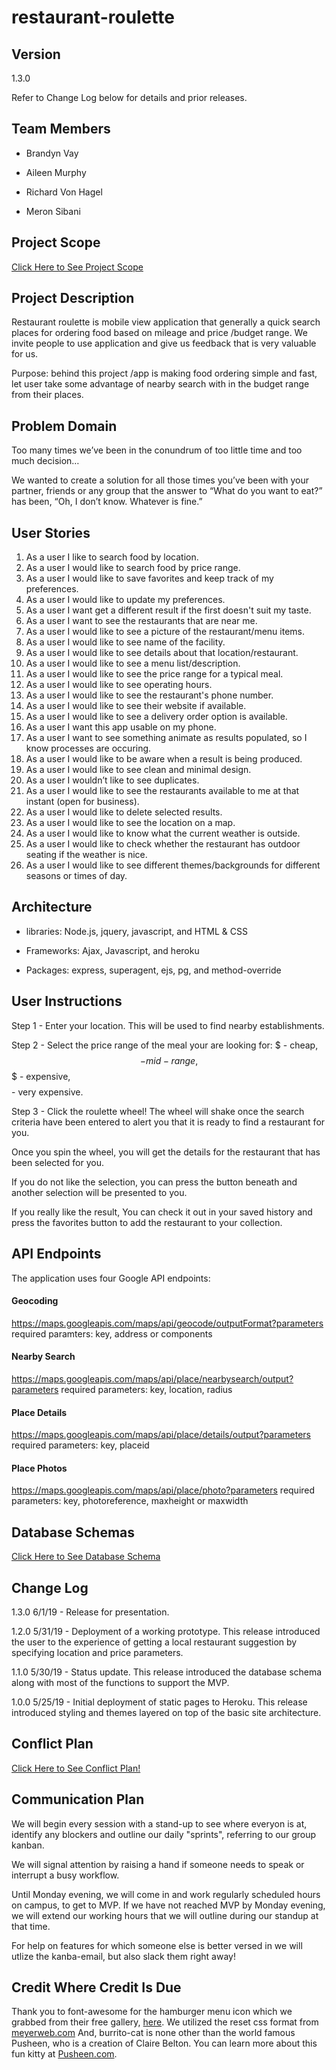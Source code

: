 # restaurant-roulette

## Version

1.3.0

Refer to Change Log below for details and prior releases.

## Team Members

* Brandyn Vay

* Aileen Murphy

* Richard Von Hagel

* Meron Sibani


## Project Scope

[Click Here to See Project Scope](https://github.com/KlNGU/restaurant-roulette/blob/development/project-scope.md)


## Project Description

Restaurant roulette is mobile view application that generally a quick search places for ordering food based on mileage and price /budget range.
We invite people to use application and give us feedback that is very valuable for us.

Purpose: behind this project /app is making food ordering simple and fast, let user take some advantage of nearby search with in the budget range from their places. 


## Problem Domain

Too many times we’ve been in the conundrum of too little time and too much decision…

We wanted to create a solution for all those times you’ve been with your partner, friends or any group that the answer to “What do you want to eat?” has been, “Oh, I don’t know. Whatever is fine.”


## User Stories

1. As a user I like to search food by location.
2. As a user I would like to search food by price range.
3. As a user I would like to save favorites and keep track of my preferences.
4. As a user I would like to update my preferences.
5. As a user I want get a different result if the first doesn't suit my taste.
6. As a user I want to see the restaurants that are near me.
7. As a user I would like to see a picture of the restaurant/menu items.
8. As a user I would like to see name of the facility.
9. As a user I would like to see details about that location/restaurant.
10. As a user I would like to see a menu list/description.
11. As a user I would like to see the price range for a typical meal.
12. As a user I would like to see operating hours.
13. As a user I would like to see the restaurant's phone number.
14. As a user I would like to see their website if available.
15. As a user I would like to see a delivery order option is available.
16. As a user I want this app usable on my phone.
17. As a user I want to see something animate as results populated, so I know processes are occuring.
18. As a user I would like to be aware when a result is being produced.
19. As a user I would like to see clean and minimal design.
20. As a user I wouldn’t like to see duplicates.
21. As a user I would like to see the restaurants available to me at that instant (open for business).
22. As a user I would like to delete selected results.
23. As a user I would like to see the location on a map.
24. As a user I would like to know what the current weather is outside.
25. As a user I would like to check whether the restaurant has outdoor seating if the weather is nice.
26. As a user I would like to see different themes/backgrounds for different seasons or times of day.


## Architecture

* libraries: Node.js, jquery, javascript, and HTML & CSS

* Frameworks: Ajax, Javascript, and heroku

* Packages: express, superagent, ejs, pg, and method-override


## User Instructions

Step 1 - Enter your location. This will be used to find nearby establishments.

Step 2 - Select the price range of the meal your are looking for: $ - cheap, $$ - mid-range, $$$ - expensive, $$$$ - very expensive.

Step 3 - Click the roulette wheel! The wheel will shake once the search criteria have been entered to alert you that it is ready to find a restaurant for you.

Once you spin the wheel, you will get the details for the restaurant that has been selected for you.

If you do not like the selection, you can press the button beneath and another selection will be presented to you.

If you really like the result, You can check it out in your saved history and press the favorites button to add the restaurant to your collection.


## API Endpoints

The application uses four Google API endpoints:

#### Geocoding
https://maps.googleapis.com/maps/api/geocode/outputFormat?parameters
required paramters:  key, address or components

#### Nearby Search
https://maps.googleapis.com/maps/api/place/nearbysearch/output?parameters
required parameters:  key, location, radius

#### Place Details
https://maps.googleapis.com/maps/api/place/details/output?parameters
required parameters:  key, placeid

#### Place Photos
https://maps.googleapis.com/maps/api/place/photo?parameters
required parameters:  key, photoreference, maxheight or maxwidth

## Database Schemas

[Click Here to See Database Schema](https://github.com/could-be-banana/restaurant-roulette/blob/development/data/restaurant.sql)


## Change Log

1.3.0
6/1/19 - Release for presentation.

1.2.0
5/31/19 - Deployment of a working prototype.  This release introduced the user to the experience of getting a local restaurant suggestion by specifying location and price parameters.  

1.1.0
5/30/19 - Status update.  This release introduced the database schema along with most of the functions to support the MVP. 

1.0.0
5/25/19 - Initial deployment of static pages to Heroku.  This release introduced styling and themes layered on top of the basic site architecture.


## Conflict Plan

[Click Here to See Conflict Plan!](https://github.com/KlNGU/restaurant-roulette/blob/development/conflict-plan.md)


## Communication Plan

We will begin every session with a stand-up to see where everyon is at, identify any blockers and outline our daily "sprints", referring to our group kanban.

We will signal attention by raising a hand if someone needs to speak or interrupt a busy workflow.

Until Monday evening, we will come in and work regularly scheduled hours on campus, to get to MVP. If we have not reached MVP by Monday evening, we will extend our working hours that we will outline during our standup at that time.

For help on features for which someone else is better versed in we will utlize the kanba-email, but also slack them right away!

## Credit Where Credit Is Due

Thank you to font-awesome for the hamburger menu icon which we grabbed from their free gallery, [here](https://fontawesome.com/icons?d=gallery&m=free).
We utilized the reset css format from [meyerweb.com](https://meyerweb.com/eric/tools/css/reset/)
And, burrito-cat is none other than the world famous Pusheen, who is a creation of Claire Belton. You can learn more about this fun kitty at [Pusheen.com](https://pusheen.com/).
